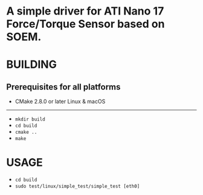 # A simple driver for ATI Nano 17 Force/Torque Sensor based on SOEM.

BUILDING
========

Prerequisites for all platforms
-------------------------------

 * CMake 2.8.0 or later
Linux & macOS
--------------

   * `mkdir build`
   * `cd build`
   * `cmake ..`
   * `make`

USAGE
=====

   * `cd build`
   * `sudo test/linux/simple_test/simple_test [eth0]`